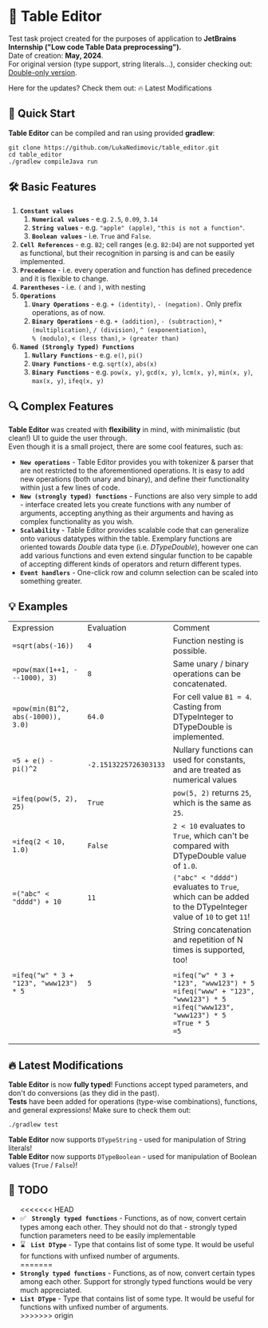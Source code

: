 <h1>📝 Table Editor</h1>

Test task project created for the purposes of application to <b> JetBrains Internship ("Low code Table Data preprocessing").</b> <br/>
Date of creation: <b>May, 2024</b>. <br/>
For original version (type support, string literals...), consider checking out: <a href="https://github.com/LukaNedimovic/table_editor/tree/1fc7ecbd9728186ef982727d89a55e16369a7b87">Double-only version</a>.
<br/>

Here for the updates? Check them out: <a id="latest-modifications">🔥 Latest Modifications</a>

<h2> 🚀 Quick Start </h2>
<b>Table Editor</b> can be compiled and ran using provided <b>gradlew</b>:
<pre>
<code>git clone https://github.com/LukaNedimovic/table_editor.git
cd table_editor
./gradlew compileJava run</code>
</pre>

<h2> 🛠️ Basic Features </h2>
<ol>
  <li> <b><code>Constant values</code> </b> 
    <ol>
      <li> <b> <code>Numerical values</code> </b> - e.g. <code>2.5</code>, <code>0.09</code>, <code>3.14</code> </li>
      <li> <b> <code>String values</code> </b> - e.g. <code>"apple" (apple)</code>, <code>"this is not a function"</code>.</li>
      <li> <b> <code>Boolean values</code> </b> -  i.e. <code>True</code> and <code>False</code>.</li>
    </ol>
    
  <li> <b> <code>Cell References</code> </b> - e.g. <code>B2</code>; cell ranges (e.g. <code>B2:D4</code>) are not supported yet as functional, but their recognition in parsing is and can be easily implemented. </li>
  <li> <b> <code>Precedence</code> </b>     - i.e. every operation and function has defined precedence and it is flexible to change.
  <li> <b> <code>Parentheses</code> </b>     - i.e. <code>(</code> and <code>)</code>, with nesting </li>
  <li> <b> <code>Operations</code> </b> 
    <ol>
      <li> <b><code>Unary Operations</code></b> - e.g. <code>+ (identity)</code>, <code>- (negation).</code> Only prefix operations, as of now. </li>
      <li> <b><code>Binary Operations</code></b> - e.g. <code>+ (addition)</code>, <code>- (subtraction)</code>, <code>* (multiplication)</code>, <code>/ (division)</code>, <code>^ (exponentiation)</code>, <br/> <code>% (modulo)</code>, <code>< (less than)</code>, <code>> (greater than)</code> </li>
    </ol>
  </li>
  <li> <b><code>Named (Strongly Typed) Functions</code></b> 
    <ol>
      <li> <b><code>Nullary Functions</code> </b> - e.g. <code>e()</code>, <code>pi()</code> </li>
      <li> <b><code>Unary Functions</code> </b> - e.g. <code>sqrt(x)</code>, <code>abs(x)</code> </li>
      <li> <b><code>Binary Functions</code> </b> - e.g. <code>pow(x, y)</code>, <code>gcd(x, y)</code>, <code>lcm(x, y)</code>, <code>min(x, y)</code>, <code>max(x, y)</code>, <code>ifeq(x, y)</code></li>
    </ol>
  </li>
</ol>

<h2> 🔍 Complex Features </h2>
<b>Table Editor</b> was created with <b>flexibility</b> in mind, with minimalistic (but clean!) UI to guide the user through. <br/>
Even though it is a small project, there are some cool features, such as:
<ul>
  <li> <b><code>New operations</code></b> - Table Editor provides you with tokenizer & parser that are not restricted to the aforementioned operations. It is easy to add new operations (both unary and binary), and define their functionality within just a few lines of code. </li>
  <li> <b><code>New (strongly typed) functions</code></b> - Functions are also very simple to add - interface created lets you create functions with any number of arguments, accepting anything as their arguments and having as complex functionality as you wish. </li>
  <li> <b><code>Scalability</code></b> - Table Editor provides scalable code that can generalize onto various datatypes within the table. Exemplary functions are oriented towards <i>Double</i> data type (i.e. <i>DTypeDouble</i>), however one can add various functions and even extend singular function to be capable of accepting different kinds of operators and return different types. </li>
  <li> <b><code>Event handlers</code></b> - One-click row and column selection can be scaled into something greater. </li>
</ul>

<h2>💡 Examples </h2>
<table>
<tr>
  <td>Expression</td>
  <td>Evaluation</td>
  <td>Comment</td>
</tr>
<tr>
  <td> <code>=sqrt(abs(-16))</code> </td>
  <td> <code>4</code> </td>
  <td> Function nesting is possible. </td>
</tr>  
  
<tr>
  <td> <code>=pow(max(1++1, ---1000), 3)</code> </td>
  <td> <code>8</code> </td>
  <td> Same unary / binary operations can be concatenated. </td>
</tr>

<tr>
  <td> <code>=pow(min(B1^2, abs(-1000)), 3.0)</code> </td>
  <td> <code>64.0</code> </td>
  <td> For cell value <code>B1 = 4</code>. Casting from DTypeInteger to DTypeDouble is implemented.</td>
</tr>


<tr>
  <td> <code>=5 + e() - pi()^2</code> </td>
  <td> <code>-2.1513225726303133</code> </td>
  <td> Nullary functions can used for constants, and are treated as numerical values </td>
</tr>

<tr>
  <td> <code>=ifeq(pow(5, 2), 25)</code> </td>
  <td> <code>True</code> </td>
  <td> <code>pow(5, 2)</code> returns <code>25</code>, which is the same as <code>25</code>.</td>
</tr>

<tr>
  <td> <code>=ifeq(2 < 10, 1.0)</code> </td>
  <td> <code>False</code> </td>
  <td> <code>2 < 10</code> evaluates to <code>True</code>, which can't be compared with DTypeDouble value of <code>1.0</code>.</td>
</tr>

<tr>
  <td> <code>=("abc" < "dddd") + 10</code> </td>
  <td> <code>11</code> </td>
  <td> <code>("abc" < "dddd")</code> evaluates to <code>True</code>, which can be added to the DTypeInteger value of <code>10</code> to get <code>11</code>!</td>
</tr>

<tr>
  <td> <code>=ifeq("w" * 3 + "123", "www123") * 5</code></td>
  <td> <code>5</code> </td>
  <td> String concatenation and repetition of N times is supported, too! 
<pre>
<code>=ifeq("w" * 3 + "123", "www123") * 5   
=ifeq("www" + "123", "www123") * 5
=ifeq("www123", "www123") * 5
=True * 5
=5</code>
</pre>
  </td>
</tr>
</table>

<h2 id="latest-modifications"> 🔥 Latest Modifications </h2>
<b>Table Editor</b> is now <b>fully typed</b>! Functions accept typed parameters, and don't do conversions (as they did in the past). <br/>
<b>Tests</b> have been added for operations (type-wise combinations), functions, and general expressions! Make sure to check them out:
<pre><code>./gradlew test</code></pre>
<b>Table Editor</b> now supports <code>DTypeString</code> - used for manipulation of String literals! <br/>
<b>Table Editor</b> now supports <code>DTypeBoolean</code> - used for manipulation of Boolean values (<code>True</code> / <code>False</code>)! 

<h2> 📅 TODO </h2>
<ul>
<<<<<<< HEAD
  <li> ✅ <code><b> Strongly typed functions</b></code> - Functions, as of now, convert certain types among each other. They should not do that - strongly typed function parameters need to be easily implementable </li>
  <li> ⌛ <code><b> List DType</b></code> - Type that contains list of some type. It would be useful for functions with unfixed number of arguments. </li>
=======
  <li><code><b>Strongly typed functions</b></code> - Functions, as of now, convert certain types among each other. Support for strongly typed functions would be very much appreciated. </li>
  <li><code><b>List DType</b></code> - Type that contains list of some type. It would be useful for functions with unfixed number of arguments. </li>
>>>>>>> origin
</ul>
